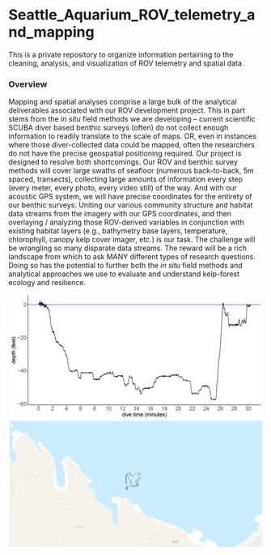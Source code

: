 # Seattle_Aquarium_ROV_telemetry_and_mapping
This is a private repository to organize information pertaining to the cleaning, analysis, and visualization of ROV telemetry and spatial data. 

### Overview

Mapping and spatial analyses comprise a large bulk of the analytical deliverables associated with our ROV development project. This in part stems from the *in situ* field methods we are developing – current scientific SCUBA diver based benthic surveys (often) do not collect enough information to readily translate to the scale of maps. OR, even in instances where those diver-collected data could be mapped, often the researchers do not have the precise geospatial positioning required. Our project is designed to resolve both shortcomings. Our ROV and benthic survey methods will cover large swaths of seafloor (numerous back-to-back, 5m spaced, transects), collecting large amounts of information every step (every meter, every photo, every video still) of the way. And with our acoustic GPS system, we will have precise coordinates for the entirety of our benthic surveys. Uniting our various community structure and habitat data streams from the imagery with our GPS coordinates, and then overlaying / analyzing those ROV-derived variables in conjunction with existing habitat layers (e.g., bathymetry base layers, temperature, chlorophyll, canopy kelp cover imager, etc.) is our task. The challenge will be wrangling so many disparate data streams. The reward will be a rich landscape from which to ask MANY different types of research questions. Doing so has the potential to further both the *in situ* field methods and analytical approaches we use to evaluate and understand kelp-forest ecology and resilience. 

<p align="center">
  <img src="figures/2022_08_01_Mushroom-Rock_depthlog1024_1.png" width="500" />
  <img src="figures/MapZoomed.png" width="500" />
</p>



